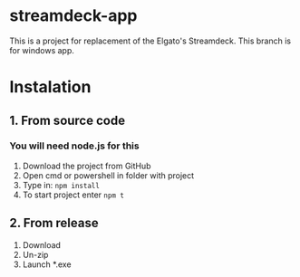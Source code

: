 # streamdeck-app
This is a project for replacement of the Elgato's Streamdeck.
This branch is for windows app.

# Instalation
## 1. From source code
### You will need node.js for this
1. Download the project from GitHub
2. Open cmd or powershell in folder with project
3. Type in: `npm install`
4. To start project enter `npm t`
## 2. From release
1. Download
2. Un-zip
3. Launch *.exe
